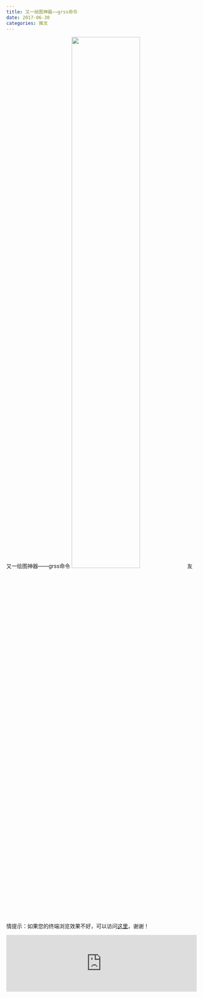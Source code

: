 ```yaml
---
title: 又一绘图神器——grss命令
date: 2017-06-30
categories: 推文
---
```

又一绘图神器——grss命令
<img src="http://mmbiz.qpic.cn/mmbiz_jpg/ACviaWTBFxhZ425njKJQ8FKsacvjPVPiaEibqXDibBibgKhqWac5Rg3JanWIq9ZjKMSh8YbJna5CnXuGT8MQDX01w6A/0?wx_fmt=jpeg" style="width: 60%; height: auto;"/><!--more-->
友情提示：如果您的终端浏览效果不好，可以访问[这里](https://stata-club.github.io/stata_article/2017-06-30.html)，谢谢！
<iframe src="https://stata-club.github.io/stata_article/2017-06-30.html" id="iframepage" frameborder="0" scrolling="no" marginheight="0" marginwidth="0" width="100%" onLoad="iFrameHeight()"></iframe>
<script type="text/javascript" language="javascript">
function iFrameHeight() {
var ifm= document.getElementById("iframepage");
var subWeb = document.frames ? document.frames["iframepage"].document : ifm.contentDocument;   
if(ifm != null && subWeb != null) {
 ifm.height = subWeb.body.scrollHeight;
} 
} 
</script> 
